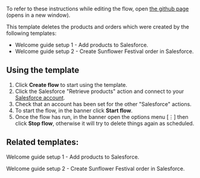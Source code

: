 To refer to these instructions while editing the flow, open [the github page](https://github.com/ot4i/app-connect-templates/blob/main/resources/markdown/Welcome%20guide%20setup%203%20-%20Delete%20flowers%20and%20order%20from%20Salesforce_instructions.md) (opens in a new window).

This template deletes the products and orders which were created by the following templates:
* Welcome guide setup 1 - Add products to Salesforce.
* Welcome guide setup 2 - Create Sunflower Festival order in Salesforce.

## Using the template

1. Click **Create flow** to start using the template.
1. Click the Salesforce "Retrieve products" action and connect to your [Salesforce account](https://ibm.biz/aassalesforce).
1. Check that an account has been set for the other "Salesforce" actions.
1. To start the flow, in the banner click **Start flow**.
1. Once the flow has run, in the banner open the options menu [&#8942;] then click **Stop flow**, otherwise it will try to delete things again as scheduled.

## Related templates:

Welcome guide setup 1 - Add products to Salesforce.

Welcome guide setup 2 - Create Sunflower Festival order in Salesforce.

